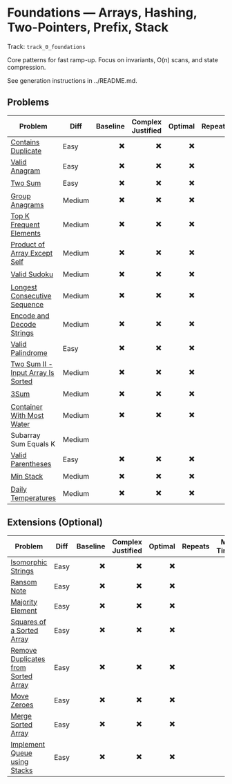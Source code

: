 # Foundations — Arrays, Hashing, Two-Pointers, Prefix, Stack

Track: `track_0_foundations`

Core patterns for fast ramp-up. Focus on invariants, O(n) scans, and state compression.

See generation instructions in ../README.md.

## Problems

| Problem | Diff | Baseline | Complex Justified | Optimal | Repeats | Min Time | Conf | Clarified | Communicated | Stated | Edge Tests | Clean Impl | Mistakes |
|---|---|---:|---:|---:|---:|---:|---:|---:|---:|---:|---:|---:|---|
| [Contains Duplicate](../problems/0217-contains-duplicate/readme.md) | Easy | ✖️ | ✖️ | ✖️ |  | 0 | 1 | ✖️ | ✖️ | ✖️ | ✖️ | ✖️ |  |
| [Valid Anagram](../problems/0242-valid-anagram/readme.md) | Easy | ✖️ | ✖️ | ✖️ |  | 0 | 1 | ✖️ | ✖️ | ✖️ | ✖️ | ✖️ |  |
| [Two Sum](../problems/0001-two-sum/readme.md) | Easy | ✖️ | ✖️ | ✖️ |  | 0 | 1 | ✖️ | ✖️ | ✖️ | ✖️ | ✖️ |  |
| [Group Anagrams](../problems/0049-group-anagrams/readme.md) | Medium | ✖️ | ✖️ | ✖️ |  | 0 | 1 | ✖️ | ✖️ | ✖️ | ✖️ | ✖️ |  |
| [Top K Frequent Elements](../problems/0347-top-k-frequent-elements/readme.md) | Medium | ✖️ | ✖️ | ✖️ |  | 0 | 1 | ✖️ | ✖️ | ✖️ | ✖️ | ✖️ |  |
| [Product of Array Except Self](../problems/0238-product-of-array-except-self/readme.md) | Medium | ✖️ | ✖️ | ✖️ |  | 0 | 1 | ✖️ | ✖️ | ✖️ | ✖️ | ✖️ |  |
| [Valid Sudoku](../problems/0036-valid-sudoku/readme.md) | Medium | ✖️ | ✖️ | ✖️ |  | 0 | 1 | ✖️ | ✖️ | ✖️ | ✖️ | ✖️ |  |
| [Longest Consecutive Sequence](../problems/0128-longest-consecutive-sequence/readme.md) | Medium | ✖️ | ✖️ | ✖️ |  | 0 | 1 | ✖️ | ✖️ | ✖️ | ✖️ | ✖️ |  |
| [Encode and Decode Strings](../problems/0271-encode-and-decode-strings/readme.md) | Medium | ✖️ | ✖️ | ✖️ |  | 0 | 1 | ✖️ | ✖️ | ✖️ | ✖️ | ✖️ |  |
| [Valid Palindrome](../problems/0125-valid-palindrome/readme.md) | Easy | ✖️ | ✖️ | ✖️ |  | 0 | 1 | ✖️ | ✖️ | ✖️ | ✖️ | ✖️ |  |
| [Two Sum II - Input Array Is Sorted](../problems/0167-two-sum-ii-input-array-is-sorted/readme.md) | Medium | ✖️ | ✖️ | ✖️ |  | 0 | 1 | ✖️ | ✖️ | ✖️ | ✖️ | ✖️ |  |
| [3Sum](../problems/0015-3sum/readme.md) | Medium | ✖️ | ✖️ | ✖️ |  | 0 | 1 | ✖️ | ✖️ | ✖️ | ✖️ | ✖️ |  |
| [Container With Most Water](../problems/0011-container-with-most-water/readme.md) | Medium | ✖️ | ✖️ | ✖️ |  | 0 | 1 | ✖️ | ✖️ | ✖️ | ✖️ | ✖️ |  |
| Subarray Sum Equals K | Medium |  |  |  |  |  |  |  |  |  |  |  |  |
| [Valid Parentheses](../problems/0020-valid-parentheses/readme.md) | Easy | ✖️ | ✖️ | ✖️ |  | 0 | 1 | ✖️ | ✖️ | ✖️ | ✖️ | ✖️ |  |
| [Min Stack](../problems/0155-min-stack/readme.md) | Medium | ✖️ | ✖️ | ✖️ |  | 0 | 1 | ✖️ | ✖️ | ✖️ | ✖️ | ✖️ |  |
| [Daily Temperatures](../problems/0739-daily-temperatures/readme.md) | Medium | ✖️ | ✖️ | ✖️ |  | 0 | 1 | ✖️ | ✖️ | ✖️ | ✖️ | ✖️ |  |


## Extensions (Optional)

| Problem | Diff | Baseline | Complex Justified | Optimal | Repeats | Min Time | Conf | Clarified | Communicated | Stated | Edge Tests | Clean Impl | Mistakes |
|---|---|---:|---:|---:|---:|---:|---:|---:|---:|---:|---:|---:|---|
| [Isomorphic Strings](../problems/0205-isomorphic-strings/readme.md) | Easy | ✖️ | ✖️ | ✖️ |  | 0 | 1 | ✖️ | ✖️ | ✖️ | ✖️ | ✖️ |  |
| [Ransom Note](../problems/0383-ransom-note/readme.md) | Easy | ✖️ | ✖️ | ✖️ |  | 0 | 1 | ✖️ | ✖️ | ✖️ | ✖️ | ✖️ |  |
| [Majority Element](../problems/0169-majority-element/readme.md) | Easy | ✖️ | ✖️ | ✖️ |  | 0 | 1 | ✖️ | ✖️ | ✖️ | ✖️ | ✖️ |  |
| [Squares of a Sorted Array](../problems/0977-squares-of-a-sorted-array/readme.md) | Easy | ✖️ | ✖️ | ✖️ |  | 0 | 1 | ✖️ | ✖️ | ✖️ | ✖️ | ✖️ |  |
| [Remove Duplicates from Sorted Array](../problems/0026-remove-duplicates-from-sorted-array/readme.md) | Easy | ✖️ | ✖️ | ✖️ |  | 0 | 1 | ✖️ | ✖️ | ✖️ | ✖️ | ✖️ |  |
| [Move Zeroes](../problems/0283-move-zeroes/readme.md) | Easy | ✖️ | ✖️ | ✖️ |  | 0 | 1 | ✖️ | ✖️ | ✖️ | ✖️ | ✖️ |  |
| [Merge Sorted Array](../problems/0088-merge-sorted-array/readme.md) | Easy | ✖️ | ✖️ | ✖️ |  | 0 | 1 | ✖️ | ✖️ | ✖️ | ✖️ | ✖️ |  |
| [Implement Queue using Stacks](../problems/0232-implement-queue-using-stacks/readme.md) | Easy | ✖️ | ✖️ | ✖️ |  | 0 | 1 | ✖️ | ✖️ | ✖️ | ✖️ | ✖️ |  |
